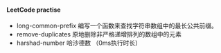 #### LeetCode practise

* long-common-prefix  编写一个函数来查找字符串数组中的最长公共前缀。
* remove-duplicates   原地删除非严格递增排列的数组中的元素
* harshad-number      哈沙德数 （0ms执行时长）